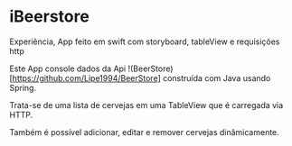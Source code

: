 # iBeerstore
Experiência, App feito em swift com storyboard, tableView e requisições http

Este App console dados da Api !(BeerStore)[https://github.com/Lipe1994/BeerStore] construída com Java usando Spring.

Trata-se de uma lista de cervejas em uma TableView que é carregada via HTTP.

Também é possível adicionar, editar e remover cervejas dinâmicamente.


